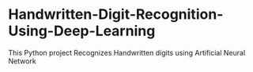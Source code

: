# Handwritten-Digit-Recognition-Using-Deep-Learning
This Python project Recognizes Handwritten digits using Artificial Neural Network
